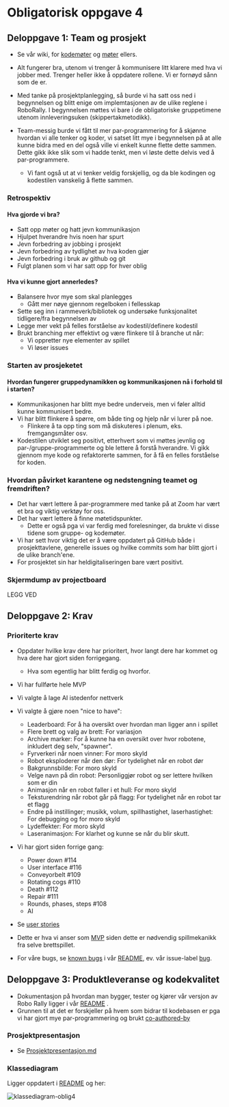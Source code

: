 # Obligatorisk oppgave 4
## Deloppgave 1: Team og prosjekt
- Se vår wiki, for [kodemøter](/../../wiki/Kodemøter) og [møter](/../../wiki/Møtereferater) ellers.
- Alt fungerer bra, utenom vi trenger å kommunisere litt klarere med hva vi jobber med. Trenger heller ikke å oppdatere rollene. Vi er fornøyd sånn som de er.

- Med tanke på prosjektplanlegging, så burde vi ha satt oss ned i begynnelsen og blitt enige om implemtasjonen av de ulike reglene i RoboRally. I begynnelsen møttes vi bare i de obligatoriske gruppetimene utenom innleveringsuken (skippertakmetodikk).
- Team-messig burde vi fått til mer par-programmering for å skjønne hvordan vi alle tenker og koder, vi satset litt mye i begynnelsen på at alle kunne bidra med en del også ville vi enkelt kunne flette dette sammen. Dette gikk ikke slik som vi hadde tenkt, men vi løste dette delvis ved å par-programmere.
    - Vi fant også ut at vi tenker veldig forskjellig, og da ble kodingen og kodestilen vanskelig å flette sammen.


### Retrospektiv
#### Hva gjorde vi bra?
- Satt opp møter og hatt jevn kommunikasjon
- Hjulpet hverandre hvis noen har spurt
- Jevn forbedring av jobbing i prosjekt
- Jevn forbedring av tydlighet av hva koden gjør
- Jevn forbedring i bruk av github og git
- Fulgt planen som vi har satt opp for hver oblig

#### Hva vi kunne gjort annerledes?
- Balansere hvor mye som skal planlegges
    - Gått mer nøye gjennom regelboken i fellesskap
- Sette seg inn i rammeverk/bibliotek og undersøke funksjonalitet tidligere/fra begynnelsen av
- Legge mer vekt på felles forståelse av kodestil/definere kodestil
- Brukt branching mer effektivt og være flinkere til å branche ut når: 
    - Vi oppretter nye elementer av spillet
    - Vi løser issues


### Starten av prosjeketet
#### Hvordan fungerer gruppedynamikken og kommunikasjonen nå i forhold til i starten?
- Kommunikasjonen har blitt mye bedre underveis, men vi føler alltid kunne kommunisert bedre.
- Vi har blitt flinkere å spørre, om både ting og hjelp når vi lurer på noe.
    - Flinkere å ta opp ting som må diskuteres i plenum, eks. fremgangsmåter osv.
- Kodestilen utviklet seg positivt, etterhvert som vi møttes jevnlig og par-/gruppe-programmerte og ble lettere å forstå hverandre. Vi gikk gjennom mye kode og refaktorerte sammen, for å få en felles forståelse for koden.


### Hvordan påvirket karantene og nedstengning teamet og fremdriften?
- Det har vært lettere å par-programmere med tanke på at Zoom har vært et bra og viktig verktøy for oss.
- Det har vært lettere å finne møtetidspunkter.
    - Dette er også pga vi var ferdig med forelesninger, da brukte vi disse tidene som gruppe- og kodemøter.
- Vi har sett hvor viktig det er å være oppdatert på GitHub både i prosjekttavlene, generelle issues og hvilke commits som har blitt gjort i de ulike branch'ene.
- For prosjektet sin har heldigitaliseringen bare vært positivt.

### Skjermdump av projectboard
LEGG VED


## Deloppgave 2: Krav
### Prioriterte krav
- Oppdater hvilke krav dere har prioritert, hvor langt dere har kommet og hva dere har gjort siden forrigegang.
    - Hva som egentlig har blitt ferdig og hvorfor.
- Vi har fullførte hele MVP
- Vi valgte å lage AI istedenfor nettverk
- Vi valgte å gjøre noen "nice to have":
    - Leaderboard: For å ha oversikt over hvordan man ligger ann i spillet
    - Flere brett og valg av brett: For variasjon
    - Archive marker: For å kunne ha en oversikt over hvor robotene, inkludert deg selv, "spawner".
    - Fyrverkeri når noen vinner: For moro skyld 
    - Robot eksploderer når den dør: For tydelighet når en robot dør
    - Bakgrunnsbilde: For moro skyld
    - Velge navn på din robot: Personliggjør robot og ser lettere hvilken som er din
    - Animasjon når en robot faller i et hull: For moro skyld 
    - Teksturendring når robot går på flagg: For tydelighet når en robot tar et flagg
    - Endre på instillinger; musikk, volum, spillhastighet, laserhastighet: For debugging og for moro skyld
    - Lydeffekter: For moro skyld
    - Laseranimasjon: For klarhet og kunne se når du blir skutt.
    
- Vi har gjort siden forrige gang:
    - Power down #114
    - User interface #116
    - Conveyorbelt #109
    - Rotating cogs #110
    - Death #112
    - Repair #111
    - Rounds, phases, steps #108
    - AI

- Se [user stories](https://github.com/inf112-v20/crawling-crow/projects/2)

- Dette er hva vi anser som [MVP](https://github.com/inf112-v20/crawling-crow/wiki/Spillkrav) siden dette er nødvendig spillmekanikk fra selve brettspillet.

- For våre bugs, se [known bugs](../README.md#known-bugs) i vår [README](../README.md), ev. vår issue-label [bug](https://github.com/inf112-v20/crawling-crow/issues?q=is%3Aissue+is%3Aopen+label%3Abug+sort%3Aupdated-desc).


## Deloppgave 3: Produktleveranse og kodekvalitet
- Dokumentasjon på hvordan man bygger, tester og kjører vår versjon av Robo Rally ligger i vår [README](../README.md#setup) .
- Grunnen til at det er forskjeller på hvem som bidrar til kodebasen er pga vi har gjort mye par-programmering og brukt [co-authored-by](https://github.com/inf112-v20/crawling-crow/wiki#co-authored-by)

### Prosjektpresentasjon
- Se [Prosjektpresentasjon.md](Prosjektpresentasjon.md)


### Klassediagram
Ligger oppdatert i [README](../README.md#class-diagram) og her:

![klassediagram-oblig4](https://user-images.githubusercontent.com/59846048/81407446-b391db80-913b-11ea-8244-0b5d6b1d3707.png)

